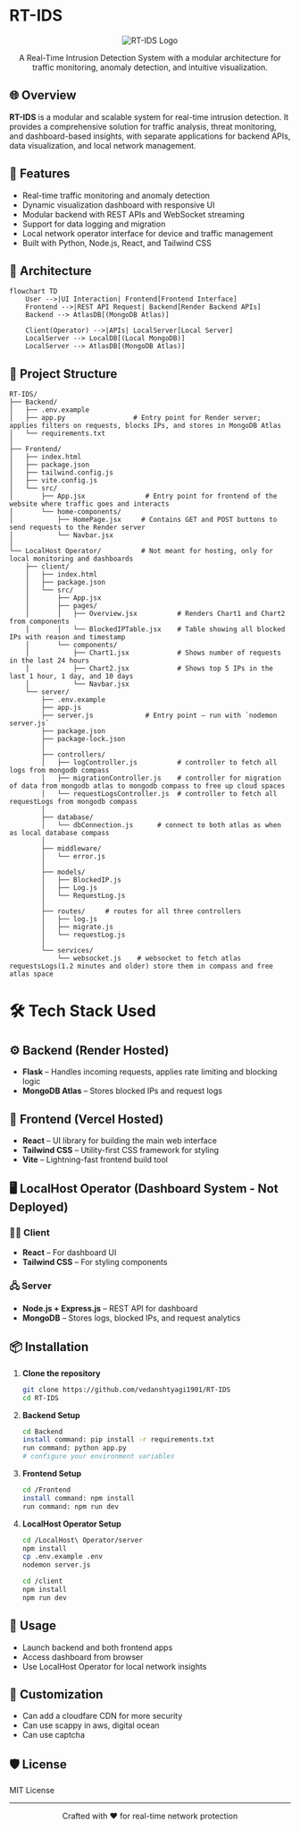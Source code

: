 # RT-IDS

<div align="center">

![RT-IDS Logo](https://img.shields.io/badge/RT--IDS-Network%20Security-green?style=for-the-badge\&logo=linux)

A Real-Time Intrusion Detection System with a modular architecture for traffic monitoring, anomaly detection, and intuitive visualization.

</div>

## 🌐 Overview

**RT-IDS** is a modular and scalable system for real-time intrusion detection. It provides a comprehensive solution for traffic analysis, threat monitoring, and dashboard-based insights, with separate applications for backend APIs, data visualization, and local network management.

## 🌟 Features

* Real-time traffic monitoring and anomaly detection
* Dynamic visualization dashboard with responsive UI
* Modular backend with REST APIs and WebSocket streaming
* Support for data logging and migration
* Local network operator interface for device and traffic management
* Built with Python, Node.js, React, and Tailwind CSS

## 🧠 Architecture

```mermaid
flowchart TD
    User -->|UI Interaction| Frontend[Frontend Interface]
    Frontend -->|REST API Request| Backend[Render Backend APIs]
    Backend --> AtlasDB[(MongoDB Atlas)]

    Client(Operator) -->|APIs| LocalServer[Local Server]
    LocalServer --> LocalDB[(Local MongoDB)]
    LocalServer --> AtlasDB[(MongoDB Atlas)]

```

## 📁 Project Structure

```
RT-IDS/
├── Backend/
│   ├── .env.example
│   ├── app.py                 # Entry point for Render server; applies filters on requests, blocks IPs, and stores in MongoDB Atlas
│   └── requirements.txt
│
├── Frontend/
│   ├── index.html
│   ├── package.json
│   ├── tailwind.config.js
│   ├── vite.config.js
│   └── src/
│       ├── App.jsx               # Entry point for frontend of the website where traffic goes and interacts
│       └── home-components/
│           ├── HomePage.jsx     # Contains GET and POST buttons to send requests to the Render server
│           └── Navbar.jsx
│
└── LocalHost Operator/          # Not meant for hosting, only for local monitoring and dashboards
    ├── client/
    │   ├── index.html
    │   ├── package.json
    │   └── src/
    │       ├── App.jsx
    │       ├── pages/
    │       │   ├── Overview.jsx          # Renders Chart1 and Chart2 from components
    │       │   └── BlockedIPTable.jsx    # Table showing all blocked IPs with reason and timestamp
    │       └── components/
    │           ├── Chart1.jsx            # Shows number of requests in the last 24 hours
    │           ├── Chart2.jsx            # Shows top 5 IPs in the last 1 hour, 1 day, and 10 days
    │           └── Navbar.jsx
    └── server/
        ├── .env.example
        ├── app.js
        ├── server.js             # Entry point – run with `nodemon server.js`
        ├── package.json
        ├── package-lock.json
        │
        ├── controllers/
        │   ├── logController.js          # controller to fetch all logs from mongodb compass
        │   ├── migrationController.js    # controller for migration of data from mongodb atlas to mongodb compass to free up cloud spaces
        │   └── requestLogsController.js  # controller to fetch all requestLogs from mongodb compass
        │
        ├── database/
        │   └── dbConnection.js      # connect to both atlas as when as local database compass
        │
        ├── middleware/
        │   └── error.js
        │
        ├── models/
        │   ├── BlockedIP.js
        │   ├── Log.js
        │   └── RequestLog.js
        │
        ├── routes/     # routes for all three controllers
        │   ├── log.js
        │   ├── migrate.js
        │   └── requestLog.js
        │
        └── services/
            └── websocket.js    # websocket to fetch atlas requestsLogs(1.2 minutes and older) store them in compass and free atlas space
```
# 🛠️ Tech Stack Used

## ⚙️ Backend (Render Hosted)
* **Flask** – Handles incoming requests, applies rate limiting and blocking logic
* **MongoDB Atlas** – Stores blocked IPs and request logs

## 🎨 Frontend (Vercel Hosted)
* **React** – UI library for building the main web interface
* **Tailwind CSS** – Utility-first CSS framework for styling
* **Vite** – Lightning-fast frontend build tool

## 🖥️ LocalHost Operator (Dashboard System - Not Deployed)
### 🧑‍💻 Client
* **React** – For dashboard UI
* **Tailwind CSS** – For styling components

### 🖧 Server
* **Node.js + Express.js** – REST API for dashboard
* **MongoDB** – Stores logs, blocked IPs, and request analytics

## 📦 Installation

1. **Clone the repository**

   ```bash
   git clone https://github.com/vedanshtyagi1901/RT-IDS
   cd RT-IDS
   ```

2. **Backend Setup**

   ```bash
   cd Backend
   install command: pip install -r requirements.txt
   run command: python app.py
   # configure your environment variables
   ```

3. **Frontend Setup**

   ```bash
   cd /Frontend
   install command: npm install
   run command: npm run dev
   ```

4. **LocalHost Operator Setup**

   ```bash
   cd /LocalHost\ Operator/server
   npm install
   cp .env.example .env
   nodemon server.js
   ```

   ```bash
   cd /client
   npm install
   npm run dev
   ```

## 🚀 Usage

* Launch backend and both frontend apps
* Access dashboard from browser
* Use LocalHost Operator for local network insights

## 🔧 Customization

* Can add a cloudfare CDN for more security
* Can use scappy in aws, digital ocean
* Can use captcha 

## 🛡️ License

MIT License

---

<div align="center">
  <p>Crafted with ❤️ for real-time network protection</p>
</div>

